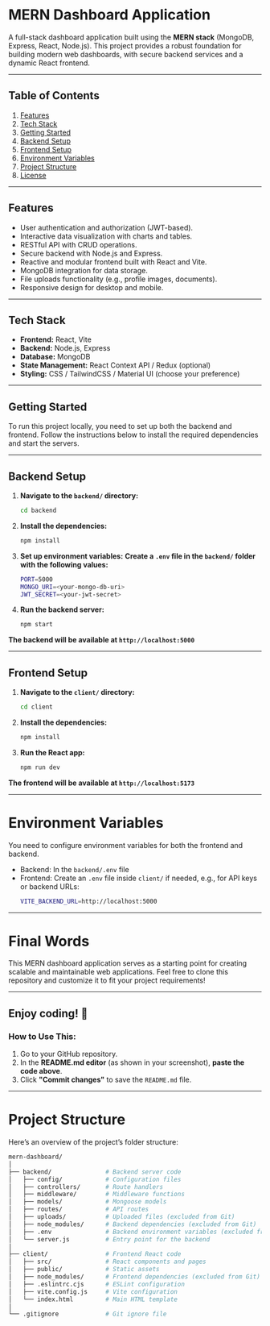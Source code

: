 # MERN Dashboard Application

A full-stack dashboard application built using the **MERN stack** (MongoDB, Express, React, Node.js). This project provides a robust foundation for building modern web dashboards, with secure backend services and a dynamic React frontend.

---

## Table of Contents

1. [Features](#features)  
2. [Tech Stack](#tech-stack)  
3. [Getting Started](#getting-started)  
4. [Backend Setup](#backend-setup)  
5. [Frontend Setup](#frontend-setup)  
6. [Environment Variables](#environment-variables)  
7. [Project Structure](#project-structure)  
8. [License](#license)

---

## Features

- User authentication and authorization (JWT-based).
- Interactive data visualization with charts and tables.
- RESTful API with CRUD operations.
- Secure backend with Node.js and Express.
- Reactive and modular frontend built with React and Vite.
- MongoDB integration for data storage.
- File uploads functionality (e.g., profile images, documents).
- Responsive design for desktop and mobile.

---

## Tech Stack

- **Frontend:** React, Vite  
- **Backend:** Node.js, Express  
- **Database:** MongoDB  
- **State Management:** React Context API / Redux (optional)  
- **Styling:** CSS / TailwindCSS / Material UI (choose your preference)  

---

## Getting Started

To run this project locally, you need to set up both the backend and frontend. Follow the instructions below to install the required dependencies and start the servers.

---

## Backend Setup

1. **Navigate to the `backend/` directory:**
   ```bash
   cd backend
2. **Install the dependencies:**
   ```bash
   npm install
3. **Set up environment variables:**
**Create a `.env` file in the `backend/` folder with the following values:**
   ```bash
   PORT=5000
   MONGO_URI=<your-mongo-db-uri>
   JWT_SECRET=<your-jwt-secret>
4. **Run the backend server:**
   ```bash
   npm start
**The backend will be available at `http://localhost:5000`**

---

## Frontend Setup

1. **Navigate to the `client/` directory:**
   ```bash
   cd client
2. **Install the dependencies:**
   ```bash
   npm install
3. **Run the React app:**
   ```bash
   npm run dev
**The frontend will be available at `http://localhost:5173`**

---

# Environment Variables

You need to configure environment variables for both the frontend and backend.

- Backend: In the `backend/.env` file
- Frontend: Create an `.env` file inside `client/` if needed, e.g., for API keys or backend URLs:
   ```bash
   VITE_BACKEND_URL=http://localhost:5000

---

# Final Words

This MERN dashboard application serves as a starting point for creating scalable and maintainable web applications. Feel free to clone this repository and customize it to fit your project requirements!

---

Enjoy coding! 🚀
---
### **How to Use This:**
1. Go to your GitHub repository.
2. In the **README.md editor** (as shown in your screenshot), **paste the code above**.
3. Click **"Commit changes"** to save the `README.md` file.

 ---
 
# Project Structure

Here’s an overview of the project’s folder structure:
   ```bash
   mern-dashboard/
   │
   ├── backend/               # Backend server code
   │   ├── config/            # Configuration files
   │   ├── controllers/       # Route handlers
   │   ├── middleware/        # Middleware functions
   │   ├── models/            # Mongoose models
   │   ├── routes/            # API routes
   │   ├── uploads/           # Uploaded files (excluded from Git)
   │   ├── node_modules/      # Backend dependencies (excluded from Git)
   │   ├── .env               # Backend environment variables (excluded from Git)
   │   └── server.js          # Entry point for the backend
   │
   ├── client/                # Frontend React code
   │   ├── src/               # React components and pages
   │   ├── public/            # Static assets
   │   ├── node_modules/      # Frontend dependencies (excluded from Git)
   │   ├── .eslintrc.cjs      # ESLint configuration
   │   ├── vite.config.js     # Vite configuration
   │   └── index.html         # Main HTML template
   │
   └── .gitignore             # Git ignore file
